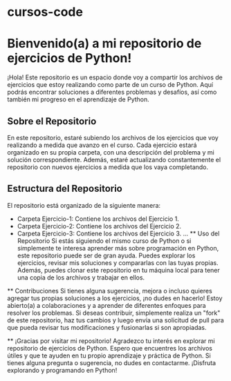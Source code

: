 # cursos-code

# Bienvenido(a) a mi repositorio de ejercicios de Python!
¡Hola! Este repositorio es un espacio donde voy a compartir los archivos de ejercicios que estoy realizando como parte de un curso de Python. Aquí podrás encontrar soluciones a diferentes problemas y desafíos, así como también mi progreso en el aprendizaje de Python.

## Sobre el Repositorio
En este repositorio, estaré subiendo los archivos de los ejercicios que voy realizando a medida que avanzo en el curso. Cada ejercicio estará organizado en su propia carpeta, con una descripción del problema y mi solución correspondiente. Además, estaré actualizando constantemente el repositorio con nuevos ejercicios a medida que los vaya completando.

## Estructura del Repositorio
El repositorio está organizado de la siguiente manera:

- Carpeta Ejercicio-1: Contiene los archivos del Ejercicio 1.
- Carpeta Ejercicio-2: Contiene los archivos del Ejercicio 2.
- Carpeta Ejercicio-3: Contiene los archivos del Ejercicio 3.
...
** Uso del Repositorio
Si estás siguiendo el mismo curso de Python o si simplemente te interesa aprender más sobre programación en Python, este repositorio puede ser de gran ayuda. Puedes explorar los ejercicios, revisar mis soluciones y compararlas con las tuyas propias. Además, puedes clonar este repositorio en tu máquina local para tener una copia de los archivos y trabajar en ellos.

** Contribuciones
Si tienes alguna sugerencia, mejora o incluso quieres agregar tus propias soluciones a los ejercicios, ¡no dudes en hacerlo! Estoy abierto(a) a colaboraciones y a aprender de diferentes enfoques para resolver los problemas. Si deseas contribuir, simplemente realiza un "fork" de este repositorio, haz tus cambios y luego envía una solicitud de pull para que pueda revisar tus modificaciones y fusionarlas si son apropiadas.

** ¡Gracias por visitar mi repositorio!
Agradezco tu interés en explorar mi repositorio de ejercicios de Python. Espero que encuentres los archivos útiles y que te ayuden en tu propio aprendizaje y práctica de Python. Si tienes alguna pregunta o sugerencia, no dudes en contactarme. ¡Disfruta explorando y programando en Python!

